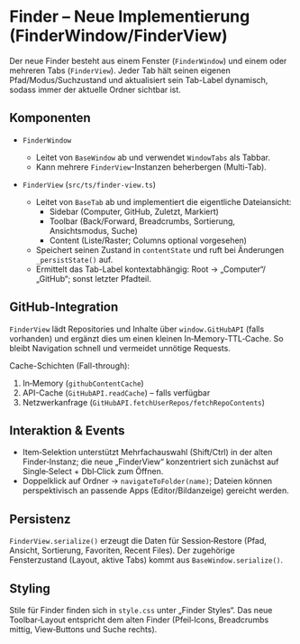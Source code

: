 # Finder – Neue Implementierung (FinderWindow/FinderView)

Der neue Finder besteht aus einem Fenster (`FinderWindow`) und einem oder mehreren Tabs (`FinderView`). Jeder Tab hält seinen eigenen Pfad/Modus/Suchzustand und aktualisiert sein Tab-Label dynamisch, sodass immer der aktuelle Ordner sichtbar ist.

## Komponenten

- `FinderWindow`
    - Leitet von `BaseWindow` ab und verwendet `WindowTabs` als Tabbar.
    - Kann mehrere `FinderView`-Instanzen beherbergen (Multi-Tab).

- `FinderView` (`src/ts/finder-view.ts`)
    - Leitet von `BaseTab` ab und implementiert die eigentliche Dateiansicht:
        - Sidebar (Computer, GitHub, Zuletzt, Markiert)
        - Toolbar (Back/Forward, Breadcrumbs, Sortierung, Ansichtsmodus, Suche)
        - Content (Liste/Raster; Columns optional vorgesehen)
    - Speichert seinen Zustand in `contentState` und ruft bei Änderungen `_persistState()` auf.
    - Ermittelt das Tab-Label kontextabhängig: Root → „Computer“/„GitHub“; sonst letzter Pfadteil.

## GitHub-Integration

`FinderView` lädt Repositories und Inhalte über `window.GitHubAPI` (falls vorhanden) und ergänzt dies um einen kleinen In‑Memory‑TTL‑Cache. So bleibt Navigation schnell und vermeidet unnötige Requests.

Cache-Schichten (Fall-through):

1. In‑Memory (`githubContentCache`)
2. API-Cache (`GitHubAPI.readCache`) – falls verfügbar
3. Netzwerkanfrage (`GitHubAPI.fetchUserRepos/fetchRepoContents`)

## Interaktion & Events

- Item‑Selektion unterstützt Mehrfachauswahl (Shift/Ctrl) in der alten Finder‑Instanz; die neue „FinderView“ konzentriert sich zunächst auf Single‑Select + Dbl‑Click zum Öffnen.
- Doppelklick auf Ordner → `navigateToFolder(name)`; Dateien können perspektivisch an passende Apps (Editor/Bildanzeige) gereicht werden.

## Persistenz

`FinderView.serialize()` erzeugt die Daten für Session‑Restore (Pfad, Ansicht, Sortierung, Favoriten, Recent Files). Der zugehörige Fensterzustand (Layout, aktive Tabs) kommt aus `BaseWindow.serialize()`.

## Styling

Stile für Finder finden sich in `style.css` unter „Finder Styles“. Das neue Toolbar‑Layout entspricht dem alten Finder (Pfeil‑Icons, Breadcrumbs mittig, View‑Buttons und Suche rechts).
